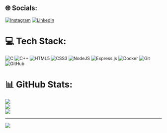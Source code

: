 
## 🌐 Socials:
[![Instagram](https://img.shields.io/badge/Instagram-%23E4405F.svg?logo=Instagram&logoColor=white)](https://instagram.com/gagandeep.2003) [![LinkedIn](https://img.shields.io/badge/LinkedIn-%230077B5.svg?logo=linkedin&logoColor=white)](https://www.linkedin.com/in/gagandeep-singh-9668b6239/) 

# 💻 Tech Stack:
![C](https://img.shields.io/badge/c-%2300599C.svg?style=for-the-badge&logo=c&logoColor=white) ![C++](https://img.shields.io/badge/c++-%2300599C.svg?style=for-the-badge&logo=c%2B%2B&logoColor=white) ![HTML5](https://img.shields.io/badge/html5-%23E34F26.svg?style=for-the-badge&logo=html5&logoColor=white) ![CSS3](https://img.shields.io/badge/css3-%231572B6.svg?style=for-the-badge&logo=css3&logoColor=white) ![NodeJS](https://img.shields.io/badge/node.js-6DA55F?style=for-the-badge&logo=node.js&logoColor=white) ![Express.js](https://img.shields.io/badge/express.js-%23404d59.svg?style=for-the-badge&logo=express&logoColor=%2361DAFB) ![Docker](https://img.shields.io/badge/docker-%230db7ed.svg?style=for-the-badge&logo=docker&logoColor=white) ![Git](https://img.shields.io/badge/git-%23F05033.svg?style=for-the-badge&logo=git&logoColor=white) ![GitHub](https://img.shields.io/badge/github-%23121011.svg?style=for-the-badge&logo=github&logoColor=white)
# 📊 GitHub Stats:
![](https://github-readme-stats.vercel.app/api?username=gagan987123&theme=dark&hide_border=true&include_all_commits=false&count_private=false)<br/>
![](https://github-readme-streak-stats.herokuapp.com/?user=gagan987123&theme=dark&hide_border=true)<br/>
![](https://github-readme-stats.vercel.app/api/top-langs/?username=gagan987123&theme=dark&hide_border=true&include_all_commits=false&count_private=false&layout=compact)

---
[![](https://visitcount.itsvg.in/api?id=gagan987123&icon=0&color=0)](https://visitcount.itsvg.in)

<!-- Proudly created with GPRM ( https://gprm.itsvg.in ) -->
